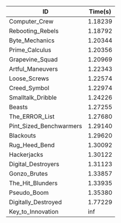 |ID|Time(s)|
|-|-|
|Computer_Crew|1.18239|
|Rebooting_Rebels|1.18792|
|Byte_Mechanics|1.20344|
|Prime_Calculus|1.20356|
|Grapevine_Squad|1.20969|
|Artful_Maneuvers|1.22343|
|Loose_Screws|1.22574|
|Creed_Symbol|1.22974|
|Smalltalk_Dribble|1.24226|
|Beasts|1.27255|
|The_ERROR_List|1.27680|
|Pint_Sized_Benchwarmers|1.29140|
|Blackouts|1.29620|
|Rug_Heed_Bend|1.30092|
|Hackerjacks|1.30122|
|Digital_Destroyers|1.31123|
|Gonzo_Brutes|1.33857|
|The_Hit_Blunders|1.33935|
|Pseudo_Boom|1.35380|
|Digitally_Destroyed|1.77229|
|Key_to_Innovation|inf|
